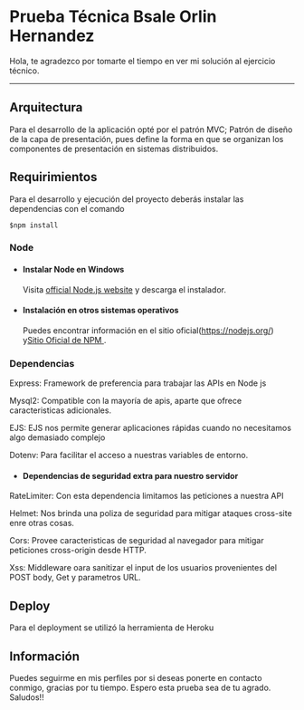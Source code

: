 # Prueba Técnica Bsale Orlin Hernandez

Hola, te agradezco por tomarte el tiempo en ver mi solución al ejercicio técnico.

---

## Arquitectura

Para el desarrollo de la aplicación opté por el patrón MVC;
Patrón de diseño de la capa de presentación, pues define la forma en que se organizan los componentes de presentación en sistemas distribuidos.

## Requirimientos

Para el desarrollo y ejecución del proyecto deberás instalar las dependencias con el comando

```
$npm install
```

### Node
- #### Instalar Node en Windows

  Visita [official Node.js website](https://nodejs.org/) y descarga el instalador.


- #### Instalación en otros sistemas operativos
  Puedes encontrar información en el sitio oficial(https://nodejs.org/) y[Sitio Oficial de NPM ](https://npmjs.org/).

### Dependencias
Express: Framework de preferencia para trabajar las APIs en Node js

Mysql2: Compatible con la mayoría de apis, aparte que ofrece caracteristicas adicionales.

EJS: EJS nos permite generar aplicaciones rápidas cuando no necesitamos algo demasiado complejo

Dotenv: Para facilitar el acceso a nuestras variables de entorno.

- #### Dependencias de seguridad extra para nuestro servidor
RateLimiter: Con esta dependencia limitamos las peticiones a nuestra API

Helmet: Nos brinda una poliza de seguridad para mitigar ataques cross-site enre otras cosas.

Cors: Provee caracteristicas de seguridad al navegador para mitigar peticiones cross-origin desde HTTP.

Xss: Middleware oara sanitizar el input de los usuarios provenientes del POST body, Get y parametros URL.


## Deploy
Para el deployment se utilizó la herramienta de Heroku



##  Información
Puedes seguirme en mis perfiles por si deseas ponerte en contacto conmigo, gracias por tu tiempo. Espero esta prueba sea de tu agrado. Saludos!!


